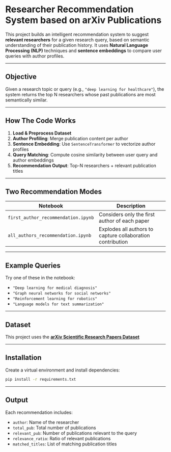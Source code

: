 # Researcher Recommendation System based on arXiv Publications

This project builds an intelligent recommendation system to suggest **relevant researchers** for a given research query, based on semantic understanding of their publication history. It uses **Natural Language Processing (NLP)** techniques and **sentence embeddings** to compare user queries with author profiles.

---

## Objective

Given a research topic or query (e.g., `"deep learning for healthcare"`), the system returns the top N researchers whose past publications are most semantically similar.

---

## How The Code Works

1. **Load & Preprocess Dataset**
2. **Author Profiling**: Merge publication content per author
3. **Sentence Embedding**: Use `SentenceTransformer` to vectorize author profiles
4. **Query Matching**: Compute cosine similarity between user query and author embeddings
5. **Recommendation Output**: Top-N researchers + relevant publication titles

---

## Two Recommendation Modes

| Notebook                            | Description                                                  |
|-------------------------------------|--------------------------------------------------------------|
| `first_author_recommendation.ipynb` | Considers only the first author of each paper               |
| `all_authors_recommendation.ipynb`  | Explodes all authors to capture collaboration contribution   |

---

## Example Queries

Try one of these in the notebook:
- `"Deep learning for medical diagnosis"`
- `"Graph neural networks for social networks"`
- `"Reinforcement learning for robotics"`
- `"Language models for text summarization"`

---

## Dataset

This project uses the **[arXiv Scientific Research Papers Dataset](https://www.kaggle.com/datasets/Cornell-University/arxiv)** 

---

## Installation

Create a virtual environment and install dependencies:

```bash
pip install -r requirements.txt
```

---

## Output

Each recommendation includes:
- `author`: Name of the researcher
- `total_pub`: Total number of publications
- `relevant_pub`: Number of publications relevant to the query
- `relevance_ratio`: Ratio of relevant publications
- `matched_titles`: List of matching publication titles